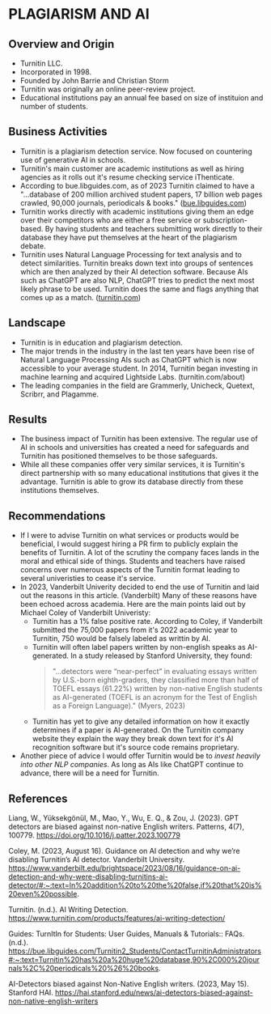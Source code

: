 # PLAGIARISM AND AI
## Overview and Origin
* Turnitin LLC.
* Incorporated in 1998.
* Founded by John Barrie and Christian Storm
* Turnitin was originally an online peer-review project.
* Educational institutions pay an annual fee based on size of instituion and number of students.

## Business Activities
* Turnitin is a plagiarism detection service. Now focused on countering use of generative AI in schools.
* Turnitin's main customer are academic institutions as well as hiring agencies as it rolls out it's resume checking service iThenticate.
* According to bue.libguides.com, as of 2023 Turnitin claimed to have a "...database of 200 million archived student papers, 17 billion web pages crawled, 90,000 journals, periodicals & books." (<a href="https://bue.libguides.com/Turnitin2_Students/ContactTurnitinAdministrators#:~:text=Turnitin%20has%20a%20huge%20database,90%2C000%20journals%2C%20periodicals%20%26%20books">bue.libguides.com</a>)
* Turnitin works directly with academic institutions giving them an edge over their competitors who are either a free service or subscription-based. By having students and teachers submitting work directly to their database they have put themselves at the heart of the plagiarism debate.
* Turnitin uses Natural Language Processing for text analysis and to detect similarities. Turnitin breaks down text into groups of sentences which are then analyzed by their AI detection software. Because AIs such as ChatGPT are also NLP, ChatGPT tries to predict the next most likely phrase to be used. Turnitin does the same and flags anything that comes up as a match. (<a href="https://www.turnitin.com/products/features/ai-writing-detection/">turnitin.com</a>)

## Landscape
* Turnitin is in education and plagiarism detection. 
* The major trends in the industry in the last ten years have been rise of Natural Language Processing AIs such as ChatGPT which is now accessible to your average student. In 2014, Turnitin began investing in machine learning and acquired Lightside Labs. (<a herf="https://www.turnitin.com/about/">turnitin.com/about</a>)
* The leading companies in the field are Grammerly, Unicheck, Quetext, Scribrr, and Plagamme. 

## Results
* The business impact of Turnitin has been extensive. The regular use of AI in schools and universities has created a need for safeguards and Turnitin has positioned themselves to be those safeguards. 
* While all these companies offer very similar services, it is Turnitin's direct partnership with so many educational institutions that gives it the advantage. Turnitin is able to grow its database directly from these institutions themselves.

## Recommendations

* If I were to advise Turnitin on what services or products would be beneficial, I would suggest hiring a PR firm to publicly explain the benefits of Turnitin. A lot of the scrutiny the company faces lands in the moral and ethical side of things. Students and teachers have raised concerns over numerous aspects of the Turnitin format leading to several univeristies to cease it's service.
* In 2023, Vanderbilt Univerity decided to end the use of Turnitin and laid out the reasons in this article. (Vanderbilt) Many of these reasons have been echoed across academia. Here are the main points laid out by Michael Coley of Vanderbilt Univeristy:
    * Turnitin has a 1% false positive rate. According to Coley, if Vanderbilt submitted the 75,000 papers from it's 2022 academic year to Turnitin, 750 would be falsely labeled as writtin by AI.
    * Turnitin will often label papers written by non-english speaks as AI-generated. In a study released by Stanford University, they found: <blockquote cite="https://hai.stanford.edu/news/ai-detectors-biased-against-non-native-english-writers"> "...detectors were “near-perfect” in evaluating essays written by U.S.-born eighth-graders, they classified more than half of TOEFL essays (61.22%) written by non-native English students as AI-generated (TOEFL is an acronym for the Test of English as a Foreign Language)." (Myers, 2023) </blockquote>
    * Turnitin has yet to give any detailed information on how it exactly determines if a paper is AI-generated. On the Turnitin company website they explain the way they break down text for it's AI recognition software but it's source code remains proprietary. 
* Another piece of advice I would offer Turnitin would be to <i>invest heavily into other NLP companies</i>. As long as AIs like ChatGPT continue to advance, there will be a need for Turnitin. 


## References

Liang, W., Yüksekgönül, M., Mao, Y., Wu, E. Q., & Zou, J. (2023). GPT detectors are biased against non-native English writers. Patterns, 4(7), 100779. https://doi.org/10.1016/j.patter.2023.100779

Coley, M. (2023, August 16). Guidance on AI detection and why we’re disabling Turnitin’s AI detector. Vanderbilt University. https://www.vanderbilt.edu/brightspace/2023/08/16/guidance-on-ai-detection-and-why-were-disabling-turnitins-ai-detector/#:~:text=In%20addition%20to%20the%20false,if%20that%20is%20even%20possible.

Turnitin. (n.d.). AI Writing Detection. https://www.turnitin.com/products/features/ai-writing-detection/

Guides: TurnItIn for Students: User Guides, Manuals & Tutorials:: FAQs. (n.d.). https://bue.libguides.com/Turnitin2_Students/ContactTurnitinAdministrators#:~:text=Turnitin%20has%20a%20huge%20database,90%2C000%20journals%2C%20periodicals%20%26%20books.

AI-Detectors biased against Non-Native English writers. (2023, May 15). Stanford HAI. https://hai.stanford.edu/news/ai-detectors-biased-against-non-native-english-writers
